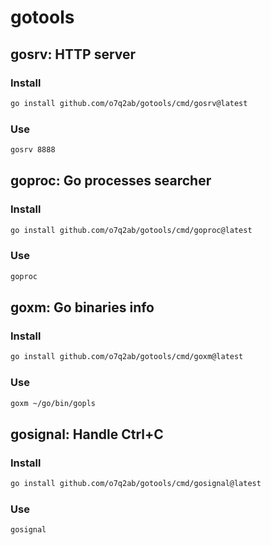 # gotools

## gosrv: HTTP server

### Install

```sh
go install github.com/o7q2ab/gotools/cmd/gosrv@latest
```

### Use

```sh
gosrv 8888
```

## goproc: Go processes searcher

### Install

```sh
go install github.com/o7q2ab/gotools/cmd/goproc@latest
```

### Use

```sh
goproc
```

## goxm: Go binaries info

### Install

```sh
go install github.com/o7q2ab/gotools/cmd/goxm@latest
```

### Use

```sh
goxm ~/go/bin/gopls
```

## gosignal: Handle Ctrl+C

### Install

```sh
go install github.com/o7q2ab/gotools/cmd/gosignal@latest
```

### Use

```sh
gosignal
```
